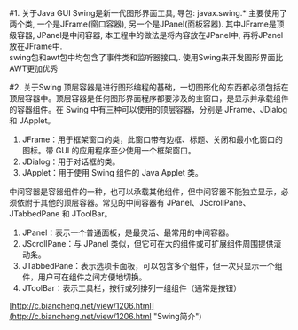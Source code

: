 #1. 关于Java GUI
Swing是新一代图形界面工具, 导包: javax.swing.* 
主要使用了两个类, 一个是JFrame(窗口容器), 另一个是JPanel(面板容器). 其中JFrame是顶级容器, JPanel是中间容器, 本工程中的做法是将内容放在JPanel中, 再将JPanel放在JFrame中.  
swing包和awt包中均包含了事件类和监听器接口,.
使用Swing来开发图形界面比AWT更加优秀

#2. 关于Swing
顶层容器是进行图形编程的基础，一切图形化的东西都必须包括在顶层容器中。顶层容器是任何图形界面程序都要涉及的主窗口，是显示并承载组件的容器组件。在 Swing 中有三种可以使用的顶层容器，分别是 JFrame、JDialog 和 JApplet。


1. JFrame：用于框架窗口的类，此窗口带有边框、标题、关闭和最小化窗口的图标。带 GUI 的应用程序至少使用一个框架窗口。
2. JDialog：用于对话框的类。
3. JApplet：用于使用 Swing 组件的 Java Applet 类。

中间容器是容器组件的一种，也可以承载其他组件，但中间容器不能独立显示，必须依附于其他的顶层容器。常见的中间容器有 JPanel、JScrollPane、JTabbedPane 和 JToolBar。


1. JPanel：表示一个普通面板，是最灵活、最常用的中间容器。
1. JScrollPane：与 JPanel 类似，但它可在大的组件或可扩展组件周围提供滚动条。
1. JTabbedPane：表示选项卡面板，可以包含多个组件，但一次只显示一个组件，用户可在组件之间方便地切换。
1. JToolBar：表示工具栏，按行或列排列一组组件（通常是按钮）

[http://c.biancheng.net/view/1206.html](http://c.biancheng.net/view/1206.html "Swing简介")
